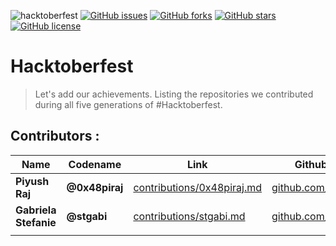 ![hacktoberfest](https://img.shields.io/badge/hack-toberfest-green.svg) [![GitHub issues](https://img.shields.io/github/issues/0x48piraj/Hacktoberfest.svg)](https://github.com/0x48piraj/Hacktoberfest/issues) [![GitHub forks](https://img.shields.io/github/forks/0x48piraj/Hacktoberfest.svg)](https://github.com/0x48piraj/Hacktoberfest/network) [![GitHub stars](https://img.shields.io/github/stars/0x48piraj/Hacktoberfest.svg)](https://github.com/0x48piraj/Hacktoberfest/stargazers) [![GitHub license](https://img.shields.io/github/license/NoobTW/Hacktoberfest.svg)](https://github.com/NoobTW/Hacktoberfest/blob/master/LICENSE)

# Hacktoberfest

> Let's add our achievements. Listing the repositories we contributed during all five generations of #Hacktoberfest.



## Contributors : 


| Name       | Codename   | Link                                                     | Github Link                                          |
|------------|------------|----------------------------------------------------------|------------------------------------------------------|
| **Piyush Raj** | **@0x48piraj** | [contributions/0x48piraj.md](contributions/0x48piraj.md) | [github.com/0x48piraj](https://github.com/0x48piraj) | 
| **Gabriela Stefanie** | **@stgabi** | [contributions/stgabi.md](contributions/stgabi.md)   |                                    [github.com/stgabi](https://github.com/stgabi) |
|            |            |                                                          |                                                      |
